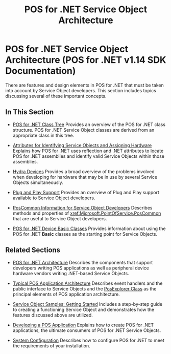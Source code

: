 ﻿---
title: POS for .NET Service Object Architecture
description: POS for .NET Service Object Architecture (POS for .NET v1.14 SDK Documentation)
ms.date: 02/27/2008
ms.topic: how-to
ms.custom: "pos-restored-from-archive,UpdateFrequency5"
---

# POS for .NET Service Object Architecture (POS for .NET v1.14 SDK Documentation)

There are features and design elements in POS for .NET that must be taken into account by Service Object developers. This section includes topics discussing several of these important concepts.

## In This Section

- [POS for .NET Class Tree](pos-for-net-class-tree.md)
    Provides an overview of the POS for .NET class structure. POS for .NET Service Object classes are derived from an appropriate class in this tree.

- [Attributes for Identifying Service Objects and Assigning Hardware](attributes-for-identifying-service-objects-and-assigning-hardware.md)
    Explains how POS for .NET uses reflection and .NET attributes to locate POS for .NET assemblies and identify valid Service Objects within those assemblies.

- [Hydra Devices](hydra-devices.md)
    Provides a broad overview of the problems involved when developing for hardware that may be in use by several Service Objects simultaneously.

- [Plug and Play Support](plug-and-play-support.md)
    Provides an overview of Plug and Play support available to Service Object developers.

- [PosCommon Information for Service Object Developers](poscommon-information-for-service-object-developers.md)
    Describes methods and properties of <xref:Microsoft.PointOfService.PosCommon> that are useful to Service Object developers.

- [POS for .NET Device Basic Classes](pos-for-net-device-basic-classes.md)
    Provides information about using the POS for .NET **Basic** classes as the starting point for Service Objects.

## Related Sections

- [POS for .NET Architecture](pos-for-net-architecture.md)
    Describes the components that support developers writing POS applications as well as peripheral device hardware vendors writing .NET-based Service Objects.

- [Typical POS Application Architecture](typical-pos-application-architecture.md)
    Describes event handlers and the public interface to Service Objects and the [PosExplorer Class](posexplorer-class.md) as the principal elements of POS application architecture.

- [Service Object Samples: Getting Started](service-object-samples-getting-started.md)
    Includes a step-by-step guide to creating a functioning Service Object and demonstrates how the features discussed above are utilized.

- [Developing a POS Application](developing-a-pos-application.md)
    Explains how to create POS for .NET applications, the ultimate consumers of POS for .NET Service Objects.

- [System Configuration](system-configuration.md)
    Describes how to configure POS for .NET to meet the requirements of your installation.
